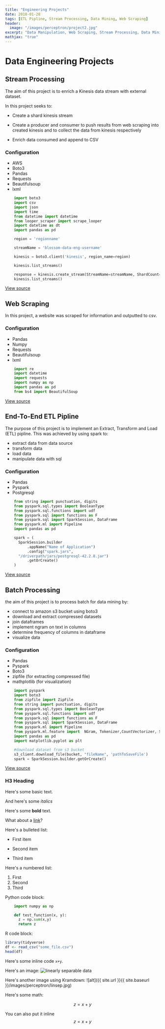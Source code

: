 ```yaml
---
title: "Engineering Projects"
date: 2018-01-28
tags: [ETL Pipline, Stream Processing, Data Mining, Web Scraping]
header:
  image: "/images/perceptron/project2.jpg"
excerpt: "Data Manipulation, Web Scraping, Stream Processing, Data Mining"
mathjax: "true"
---
```


# Data Engineering Projects

## Stream Processing

The aim of this project is to enrich a Kinesis data stream with external dataset.

In this project seeks to:

- Create a shard kinesis stream

- Create a producer and consumer to push results from web scraping into created kinesis and to collect the data from kinesis respectively

- Enrich data consumed and append to CSV

### Configuration

- AWS
- Boto3
- Pandas
- Requests
- Beautifulsoup
- lxml

```python
    import boto3
    import csv
    import json
    import time
    from datetime import datetime
    from looper_scraper import scrape_looper
    import datetime as dt
    import pandas as pd

    region = 'regionname'

    streamName = 'blossom-data-eng-username'

    kinesis = boto3.client('kinesis', region_name=region)

    kinesis.list_streams()

    response = kinesis.create_stream(StreamName=streamName, ShardCount=1)
    kinesis.list_streams()
```

[View source](https://github.com/EnaSmoak/stream-processing)

## Web Scraping

In this project, a website was scraped for information and outputted to csv.

### Configuration

- Pandas
- Numpy
- Requests
- Beautifulsoup
- lxml

```python
    import re
    import datetime
    import requests
    import numpy as np
    import pandas as pd
    from bs4 import BeautifulSoup
```

[View source](https://github.com/EnaSmoak/web-scraping)

## End-To-End ETL Pipline

The purpose of this project is to implement an Extract, Transform and Load (ETL) pipline. This was achieved by using spark to:

- extract data from data source
- transform data
- load data
- manipulate data with sql

### Configuration

- Pandas
- Pyspark
- Postgresql

```python
    from string import punctuation, digits
    from pyspark.sql.types import BooleanType
    from pyspark.sql.functions import udf
    from pyspark.sql import functions as F
    from pyspark.sql import SparkSession, DataFrame
    from pyspark.ml import Pipeline
    import pandas as pd

    spark = (
      SparkSession.builder
          .appName("Name of Application")
          .config("spark.jars",
      "/driverpath/jars/postgresql-42.2.8.jar")
          .getOrCreate()
    )
```

[View source](https://github.com/EnaSmoak/end-to-end-ETL-pipeline)

## Batch Processing

the aim of this project is to process batch for data mining by:

- connect to amazon s3 bucket using boto3
- download and extract compressed datasets
- join dataframes
- implement ngram on text in columns
- determine frequency of columns in dataframe
- visualize data

### Configuration

- Pandas
- Pyspark
- Boto3
- zipfile (for extracting compressed file)
- mathplotlib (for visualization)

```python
    import pyspark
    import boto3
    from zipfile import ZipFile
    from string import punctuation, digits
    from pyspark.sql.types import BooleanType
    from pyspark.sql.functions import udf
    from pyspark.sql import functions as F
    from pyspark.sql import SparkSession, DataFrame
    from pyspark.ml import Pipeline
    from pyspark.ml.feature import  NGram, Tokenizer,CountVectorizer, StopWordsRemover
    import pandas as pd
    import matplotlib.pyplot as plt

    #download dataset from s3 bucket
    s3_client.download_file(bucket, "fileName", 'pathToSaveFile')
    spark = SparkSession.builder.getOrCreate()
```

[View source](https://github.com/EnaSmoak/batch_processing)

### H3 Heading

Here's some basic text.

And here's some _italics_

Here's some **bold** text.

What about a [link](https://github.com/dataoptimal)?

Here's a bulleted list:

- First item

* Second item

- Third item

Here's a numbered list:

1. First
2. Second
3. Third

Python code block:

```python
    import numpy as np

    def test_function(x, y):
      z = np.sum(x,y)
      return z
```

R code block:

```r
library(tidyverse)
df <- read_csv("some_file.csv")
head(df)
```

Here's some inline code `x+y`.

Here's an image:
<img src="{{ site.url }}{{ site.baseurl }}/images/perceptron/linsep.jpg" alt="linearly separable data">

Here's another image using Kramdown:
![alt]({{ site.url }}{{ site.baseurl }}/images/perceptron/linsep.jpg)

Here's some math:

$$z=x+y$$

You can also put it inline $$z=x+y$$
